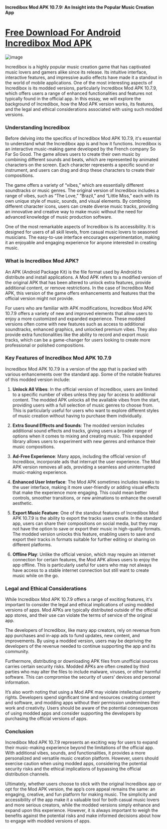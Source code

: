 **Incredibox Mod APK 10.7.9: An Insight into the Popular Music Creation App**

# [Free Download For Android Incredibox Mod APK](https://incredibox.modfyp.com/)

![image](https://github.com/user-attachments/assets/7c9c3a28-c470-4c9a-b2e5-57ddbd757059)

Incredibox is a highly popular music creation game that has captivated music lovers and gamers alike since its release. Its intuitive interface, interactive features, and impressive audio effects have made it a standout in the world of mobile applications. One of the most interesting aspects of Incredibox is its modded versions, particularly Incredibox Mod APK 10.7.9, which offers users a range of enhanced functionalities and features not typically found in the official app. In this essay, we will explore the background of Incredibox, how the Mod APK version works, its features, and the legal and ethical considerations associated with using such modded versions.

### **Understanding Incredibox**

Before delving into the specifics of Incredibox Mod APK 10.7.9, it's essential to understand what the Incredibox app is and how it functions. Incredibox is an interactive music-making game developed by the French company So Far So Good. The game allows users to create their own music by combining different sounds and beats, which are represented by animated characters on the screen. Each character represents a specific sound or instrument, and users can drag and drop these characters to create their compositions.

The game offers a variety of “vibes,” which are essentially different soundtracks or music genres. The original version of Incredibox includes a range of vibes, such as “The Love,” “Brazil,” and “Little Miss,” each with its own unique style of music, sounds, and visual elements. By combining different character icons, users can create diverse music tracks, providing an innovative and creative way to make music without the need for advanced knowledge of music production software.

One of the most remarkable aspects of Incredibox is its accessibility. It is designed for users of all skill levels, from casual music lovers to seasoned musicians. The easy-to-use interface encourages experimentation, making it an enjoyable and engaging experience for anyone interested in creating music.

### **What is Incredibox Mod APK?**

An APK (Android Package Kit) is the file format used by Android to distribute and install applications. A Mod APK refers to a modified version of the original APK that has been altered to unlock extra features, provide additional content, or remove restrictions. In the case of Incredibox Mod APK, this version of the game offers enhancements and features that the official version might not provide.

For users who are familiar with APK modifications, Incredibox Mod APK 10.7.9 offers a variety of new and improved elements that allow users to enjoy a more customized and expanded experience. These modded versions often come with new features such as access to additional soundtracks, enhanced graphics, and unlocked premium vibes. They also provide extra functionalities like the ability to record and export music tracks, which can be a game-changer for users looking to create more professional or polished compositions.

### **Key Features of Incredibox Mod APK 10.7.9**

Incredibox Mod APK 10.7.9 is a version of the app that is packed with various enhancements over the standard app. Some of the notable features of this modded version include:

1. **Unlock All Vibes**:
   In the official version of Incredibox, users are limited to a specific number of vibes unless they pay for access to additional content. The modded APK unlocks all the available vibes from the start, providing users with a full selection of music genres to choose from. This is particularly useful for users who want to explore different styles of music creation without having to purchase them individually.

2. **Extra Sound Effects and Sounds**:
   The modded version includes additional sound effects and tracks, giving users a broader range of options when it comes to mixing and creating music. This expanded library allows users to experiment with new genres and enhance their music compositions.

3. **Ad-Free Experience**:
   Many apps, including the official version of Incredibox, incorporate ads that interrupt the user experience. The Mod APK version removes all ads, providing a seamless and uninterrupted music-making experience.

4. **Enhanced User Interface**:
   The Mod APK sometimes includes tweaks to the user interface, making it more user-friendly or adding visual effects that make the experience more engaging. This could mean better controls, smoother transitions, or new animations to enhance the overall aesthetic.

5. **Export Music Feature**:
   One of the standout features of Incredibox Mod APK 10.7.9 is the ability to export the tracks users create. In the standard app, users can share their compositions on social media, but they may not have the option to save or export their music in high-quality formats. The modded version unlocks this feature, enabling users to save and export their tracks in formats suitable for further editing or sharing on different platforms.

6. **Offline Play**:
   Unlike the official version, which may require an internet connection for certain features, the Mod APK allows users to enjoy the app offline. This is particularly useful for users who may not always have access to a stable internet connection but still want to create music while on the go.

### **Legal and Ethical Considerations**

While Incredibox Mod APK 10.7.9 offers a range of exciting features, it's important to consider the legal and ethical implications of using modded versions of apps. Mod APKs are typically distributed outside of the official app stores, and their use can violate the terms of service of the original app.

The developers of Incredibox, like many app creators, rely on revenue from app purchases and in-app ads to fund updates, new content, and improvements. By using a modded version, users may be depriving the developers of the revenue needed to continue supporting the app and its community.

Furthermore, distributing or downloading APK files from unofficial sources carries certain security risks. Modded APKs are often created by third parties who may alter the files to include malware, viruses, or other harmful software. This can compromise the security of users’ devices and personal information.

It’s also worth noting that using a Mod APK may violate intellectual property rights. Developers spend significant time and resources creating content and software, and modding apps without their permission undermines their work and creativity. Users should be aware of the potential consequences of using modded apps and consider supporting the developers by purchasing the official versions of apps.

### **Conclusion**

Incredibox Mod APK 10.7.9 represents an exciting way for users to expand their music-making experience beyond the limitations of the official app. With additional vibes, sounds, and functionalities, it provides a more personalized and versatile music creation platform. However, users should exercise caution when using modded apps, considering the potential security risks and the ethical implications of bypassing the official distribution channels.

Ultimately, whether users choose to stick with the original Incredibox app or opt for the Mod APK version, the app’s core appeal remains the same: an engaging, creative, and fun platform for making music. The simplicity and accessibility of the app make it a valuable tool for both casual music lovers and more serious creators, while the modded versions simply enhance and expand upon this experience. However, it is always important to weigh the benefits against the potential risks and make informed decisions about how to engage with modded versions of apps.
